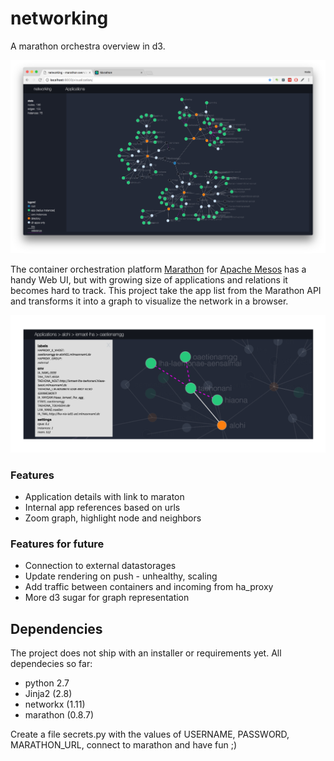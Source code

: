 # networking

A marathon orchestra overview in d3.

![Networking UI for Marathon](https://raw.githubusercontent.com/rebeling/networking/master/docs/networking-ui.png "Networking UI for Marathon")

The container orchestration platform [Marathon](https://mesosphere.github.io/marathon/) for [Apache Mesos](http://mesos.apache.org/) has a handy Web UI, but with growing size of applications and relations it becomes hard to track. This project take the app list from the Marathon API and transforms it into a graph to visualize the network in a browser.

<div><img src="https://raw.githubusercontent.com/rebeling/networking/master/docs/networking-ui-detail.png" alt="Networking UI Detail"/></div>

### Features
    
* Application details with link to maraton
* Internal app references based on urls
* Zoom graph, highlight node and neighbors

### Features for future

* Connection to external datastorages
* Update rendering on push - unhealthy, scaling
* Add traffic between containers and incoming from ha_proxy
* More d3 sugar for graph representation

## Dependencies

The project does not ship with an installer or requirements yet.
All dependecies so far:

* python 2.7
* Jinja2 (2.8)
* networkx (1.11)
* marathon (0.8.7)

Create a file secrets.py with the values of USERNAME, PASSWORD, MARATHON_URL, connect to marathon and have fun ;)

